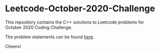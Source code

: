 # Leetcode-October-2020-Challenge
This repository contains the C++ solutions to Leetcode problems for October 2020 Coding Challenge.

The problem statements can be found [here](https://leetcode.com/explore/challenge/card/october-leetcoding-challenge/).

Cheers!
